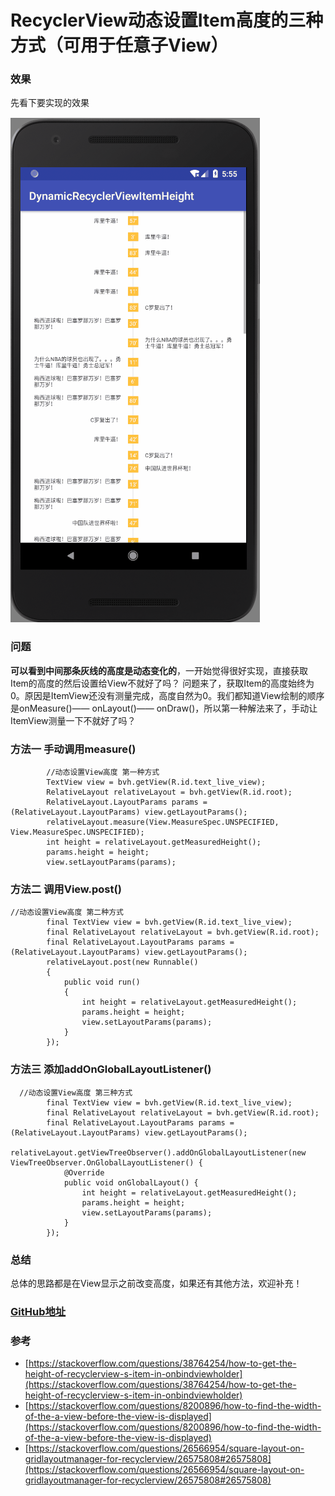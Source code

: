 # RecyclerView动态设置Item高度的三种方式（可用于任意子View）

### 效果
先看下要实现的效果

![这里写图片描述](https://github.com/ainiyiwan/DynamicRecyclerViewItemHeight/blob/master/png/dynamic.gif)
### 问题
**可以看到中间那条灰线的高度是动态变化的**，一开始觉得很好实现，直接获取Item的高度的然后设置给View不就好了吗？
问题来了，获取Item的高度始终为0。原因是ItemView还没有测量完成，高度自然为0。我们都知道View绘制的顺序是onMeasure()—— onLayout()—— onDraw()，所以第一种解法来了，手动让ItemView测量一下不就好了吗？
### 方法一 手动调用measure()

```
		//动态设置View高度 第一种方式
        TextView view = bvh.getView(R.id.text_live_view);
        RelativeLayout relativeLayout = bvh.getView(R.id.root);
        RelativeLayout.LayoutParams params = (RelativeLayout.LayoutParams) view.getLayoutParams();
        relativeLayout.measure(View.MeasureSpec.UNSPECIFIED, View.MeasureSpec.UNSPECIFIED);
        int height = relativeLayout.getMeasuredHeight();
        params.height = height;
        view.setLayoutParams(params);
```
### 方法二 调用View.post()

```
//动态设置View高度 第二种方式
        final TextView view = bvh.getView(R.id.text_live_view);
        final RelativeLayout relativeLayout = bvh.getView(R.id.root);
        final RelativeLayout.LayoutParams params = (RelativeLayout.LayoutParams) view.getLayoutParams();
        relativeLayout.post(new Runnable()
        {
            public void run()
            {
                int height = relativeLayout.getMeasuredHeight();
                params.height = height;
                view.setLayoutParams(params);
            }
        });
```
### 方法三 添加addOnGlobalLayoutListener()

```
  //动态设置View高度 第三种方式
        final TextView view = bvh.getView(R.id.text_live_view);
        final RelativeLayout relativeLayout = bvh.getView(R.id.root);
        final RelativeLayout.LayoutParams params = (RelativeLayout.LayoutParams) view.getLayoutParams();
        relativeLayout.getViewTreeObserver().addOnGlobalLayoutListener(new ViewTreeObserver.OnGlobalLayoutListener() {
            @Override
            public void onGlobalLayout() {
                int height = relativeLayout.getMeasuredHeight();
                params.height = height;
                view.setLayoutParams(params);
            }
        });
```
### 总结
总体的思路都是在View显示之前改变高度，如果还有其他方法，欢迎补充！
### [GitHub地址](https://github.com/ainiyiwan/DynamicRecyclerViewItemHeight)

### 参考

 - [https://stackoverflow.com/questions/38764254/how-to-get-the-height-of-recyclerview-s-item-in-onbindviewholder](https://stackoverflow.com/questions/38764254/how-to-get-the-height-of-recyclerview-s-item-in-onbindviewholder)
 - [https://stackoverflow.com/questions/8200896/how-to-find-the-width-of-the-a-view-before-the-view-is-displayed](https://stackoverflow.com/questions/8200896/how-to-find-the-width-of-the-a-view-before-the-view-is-displayed)
 - [https://stackoverflow.com/questions/26566954/square-layout-on-gridlayoutmanager-for-recyclerview/26575808#26575808](https://stackoverflow.com/questions/26566954/square-layout-on-gridlayoutmanager-for-recyclerview/26575808#26575808)
